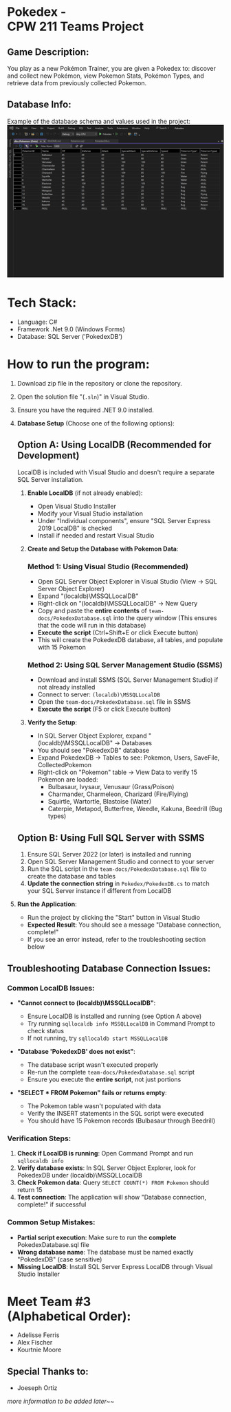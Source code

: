# Pokedex - <br> CPW 211 Teams Project 

## Game Description: 
You play as a new Pokémon Trainer, you are given a Pokedex to:
discover and collect new Pokémon, view Pokemon Stats, Pokémon Types,
and retrieve data from previously collected Pokemon. 

## Database Info:
Example of the database schema and values used in the project: 
<img src="team-docs/POKE-DATA.png" alt="Database Schema">


# Tech Stack:
- Language: C#
- Framework .Net 9.0 (Windows Forms)
- Database: SQL Server ('PokedexDB')

# How to run the program: 
1. Download zip file in the repository or clone the repository. 
2. Open the solution file "(`.sln`)" in Visual Studio.
3. Ensure you have the required .NET 9.0 installed.
4. **Database Setup** (Choose one of the following options):

   ## Option A: Using LocalDB (Recommended for Development)
   LocalDB is included with Visual Studio and doesn't require a separate SQL Server installation.
   
   1. **Enable LocalDB** (if not already enabled):
      - Open Visual Studio Installer
      - Modify your Visual Studio installation
      - Under "Individual components", ensure "SQL Server Express 2019 LocalDB" is checked
      - Install if needed and restart Visual Studio
   
   2. **Create and Setup the Database with Pokemon Data**:
      
      ### Method 1: Using Visual Studio (Recommended)
      - Open SQL Server Object Explorer in Visual Studio (View → SQL Server Object Explorer)
      - Expand "(localdb)\MSSQLLocalDB"
      - Right-click on "(localdb)\MSSQLLocalDB" → New Query
      - Copy and paste the **entire contents** of `team-docs/PokedexDatabase.sql` into the query window (This ensures that the code will run in this database)
      - **Execute the script** (Ctrl+Shift+E or click Execute button)
      - This will create the PokedexDB database, all tables, and populate with 15 Pokemon
      
      ### Method 2: Using SQL Server Management Studio (SSMS)
      - Download and install SSMS (SQL Server Management Studio) if not already installed
      - Connect to server: `(localdb)\MSSQLLocalDB`
      - Open the `team-docs/PokedexDatabase.sql` file in SSMS
      - **Execute the script** (F5 or click Execute button)
   
   3. **Verify the Setup**:
      - In SQL Server Object Explorer, expand "(localdb)\MSSQLLocalDB" → Databases
      - You should see "PokedexDB" database
      - Expand PokedexDB → Tables to see: Pokemon, Users, SaveFile, CollectedPokemon
      - Right-click on "Pokemon" table → View Data to verify 15 Pokemon are loaded:
        - Bulbasaur, Ivysaur, Venusaur (Grass/Poison)
        - Charmander, Charmeleon, Charizard (Fire/Flying)
        - Squirtle, Wartortle, Blastoise (Water)
        - Caterpie, Metapod, Butterfree, Weedle, Kakuna, Beedrill (Bug types)

   ## Option B: Using Full SQL Server with SSMS
   1. Ensure SQL Server 2022 (or later) is installed and running
   2. Open SQL Server Management Studio and connect to your server
   3. Run the SQL script in the `team-docs/PokedexDatabase.sql` file to create the database and tables
   4. **Update the connection string** in `Pokedex/PokedexDB.cs` to match your SQL Server instance if different from LocalDB

5. **Run the Application**:
   - Run the project by clicking the "Start" button in Visual Studio
   - **Expected Result**: You should see a message "Database connection, complete!"
   - If you see an error instead, refer to the troubleshooting section below

## Troubleshooting Database Connection Issues:

### Common LocalDB Issues:
- **"Cannot connect to (localdb)\MSSQLLocalDB"**: 
  - Ensure LocalDB is installed and running (see Option A above)
  - Try running `sqllocaldb info MSSQLLocalDB` in Command Prompt to check status
  - If not running, try `sqllocaldb start MSSQLLocalDB`

- **"Database 'PokedexDB' does not exist"**: 
  - The database script wasn't executed properly
  - Re-run the complete `team-docs/PokedexDatabase.sql` script
  - Ensure you execute the **entire script**, not just portions

- **"SELECT * FROM Pokemon" fails or returns empty**:
  - The Pokemon table wasn't populated with data
  - Verify the INSERT statements in the SQL script were executed
  - You should have 15 Pokemon records (Bulbasaur through Beedrill)

### Verification Steps:
1. **Check if LocalDB is running**: Open Command Prompt and run `sqllocaldb info`
2. **Verify database exists**: In SQL Server Object Explorer, look for PokedexDB under (localdb)\MSSQLLocalDB
3. **Check Pokemon data**: Query `SELECT COUNT(*) FROM Pokemon` should return 15
4. **Test connection**: The application will show "Database connection, complete!" if successful

### Common Setup Mistakes:
- **Partial script execution**: Make sure to run the **complete** PokedexDatabase.sql file
- **Wrong database name**: The database must be named exactly "PokedexDB" (case sensitive)
- **Missing LocalDB**: Install SQL Server Express LocalDB through Visual Studio Installer


# Meet Team #3 <br> (Alphabetical Order):
- Adelisse Ferris
- Alex Fischer 
- Kourtnie Moore

## Special Thanks to: <br>
- Joeseph Ortiz

*more information to be added later~~*
